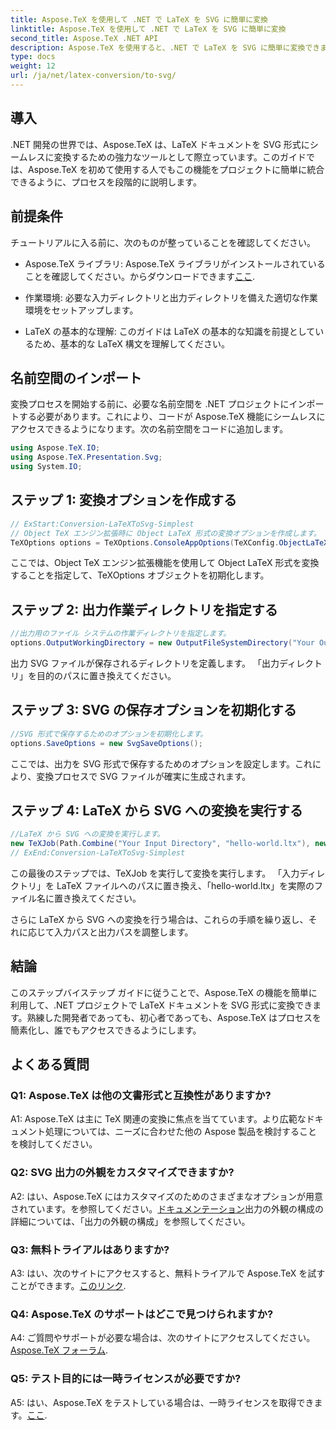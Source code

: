 ```yaml
---
title: Aspose.TeX を使用して .NET で LaTeX を SVG に簡単に変換
linktitle: Aspose.TeX を使用して .NET で LaTeX を SVG に簡単に変換
second_title: Aspose.TeX .NET API
description: Aspose.TeX を使用すると、.NET で LaTeX を SVG に簡単に変換できます。この直感的で強力なライブラリを使用してドキュメント処理を合理化します。
type: docs
weight: 12
url: /ja/net/latex-conversion/to-svg/
---
```

## 導入

.NET 開発の世界では、Aspose.TeX は、LaTeX ドキュメントを SVG 形式にシームレスに変換するための強力なツールとして際立っています。このガイドでは、Aspose.TeX を初めて使用する人でもこの機能をプロジェクトに簡単に統合できるように、プロセスを段階的に説明します。

## 前提条件

チュートリアルに入る前に、次のものが整っていることを確認してください。

-  Aspose.TeX ライブラリ: Aspose.TeX ライブラリがインストールされていることを確認してください。からダウンロードできます[ここ](https://releases.aspose.com/tex/net/).

- 作業環境: 必要な入力ディレクトリと出力ディレクトリを備えた適切な作業環境をセットアップします。

- LaTeX の基本的な理解: このガイドは LaTeX の基本的な知識を前提としているため、基本的な LaTeX 構文を理解してください。

## 名前空間のインポート

変換プロセスを開始する前に、必要な名前空間を .NET プロジェクトにインポートする必要があります。これにより、コードが Aspose.TeX 機能にシームレスにアクセスできるようになります。次の名前空間をコードに追加します。

```csharp
using Aspose.TeX.IO;
using Aspose.TeX.Presentation.Svg;
using System.IO;
```

## ステップ 1: 変換オプションを作成する

```csharp
// ExStart:Conversion-LaTeXToSvg-Simplest
// Object TeX エンジン拡張時に Object LaTeX 形式の変換オプションを作成します。
TeXOptions options = TeXOptions.ConsoleAppOptions(TeXConfig.ObjectLaTeX);
```

ここでは、Object TeX エンジン拡張機能を使用して Object LaTeX 形式を変換することを指定して、TeXOptions オブジェクトを初期化します。

## ステップ 2: 出力作業ディレクトリを指定する

```csharp
//出力用のファイル システムの作業ディレクトリを指定します。
options.OutputWorkingDirectory = new OutputFileSystemDirectory("Your Output Directory");
```

出力 SVG ファイルが保存されるディレクトリを定義します。 「出力ディレクトリ」を目的のパスに置き換えてください。

## ステップ 3: SVG の保存オプションを初期化する

```csharp
//SVG 形式で保存するためのオプションを初期化します。
options.SaveOptions = new SvgSaveOptions();
```

ここでは、出力を SVG 形式で保存するためのオプションを設定します。これにより、変換プロセスで SVG ファイルが確実に生成されます。

## ステップ 4: LaTeX から SVG への変換を実行する

```csharp
//LaTeX から SVG への変換を実行します。
new TeXJob(Path.Combine("Your Input Directory", "hello-world.ltx"), new SvgDevice(), options).Run();
// ExEnd:Conversion-LaTeXToSvg-Simplest
```

この最後のステップでは、TeXJob を実行して変換を実行します。 「入力ディレクトリ」を LaTeX ファイルへのパスに置き換え、「hello-world.ltx」を実際のファイル名に置き換えてください。

さらに LaTeX から SVG への変換を行う場合は、これらの手順を繰り返し、それに応じて入力パスと出力パスを調整します。

## 結論

このステップバイステップ ガイドに従うことで、Aspose.TeX の機能を簡単に利用して、.NET プロジェクトで LaTeX ドキュメントを SVG 形式に変換できます。熟練した開発者であっても、初心者であっても、Aspose.TeX はプロセスを簡素化し、誰でもアクセスできるようにします。

## よくある質問

### Q1: Aspose.TeX は他の文書形式と互換性がありますか?

A1: Aspose.TeX は主に TeX 関連の変換に焦点を当てています。より広範なドキュメント処理については、ニーズに合わせた他の Aspose 製品を検討することを検討してください。

### Q2: SVG 出力の外観をカスタマイズできますか?

 A2: はい、Aspose.TeX にはカスタマイズのためのさまざまなオプションが用意されています。を参照してください。[ドキュメンテーション](https://reference.aspose.com/tex/net/)出力の外観の構成の詳細については、「出力の外観の構成」を参照してください。

### Q3: 無料トライアルはありますか?

 A3: はい、次のサイトにアクセスすると、無料トライアルで Aspose.TeX を試すことができます。[このリンク](https://releases.aspose.com/).

### Q4: Aspose.TeX のサポートはどこで見つけられますか?

 A4: ご質問やサポートが必要な場合は、次のサイトにアクセスしてください。[Aspose.TeX フォーラム](https://forum.aspose.com/c/tex/47).

### Q5: テスト目的には一時ライセンスが必要ですか?

 A5: はい、Aspose.TeX をテストしている場合は、一時ライセンスを取得できます。[ここ](https://purchase.aspose.com/temporary-license/).